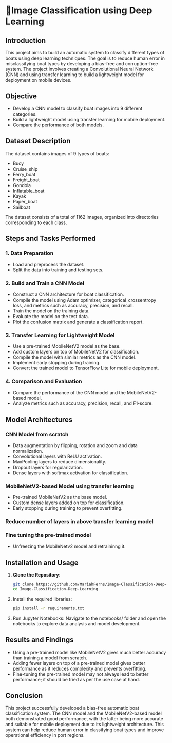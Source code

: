 # 🚤Image Classification using Deep Learning

## Introduction
This project aims to build an automatic system to classify different types of boats using deep learning techniques. The goal is to reduce human error in misclassifying boat types by developing a bias-free and corruption-free system. The project involves creating a Convolutional Neural Network (CNN) and using transfer learning to build a lightweight model for deployment on mobile devices.

## Objective
- Develop a CNN model to classify boat images into 9 different categories.
- Build a lightweight model using transfer learning for mobile deployment.
- Compare the performance of both models.

## Dataset Description
The dataset contains images of 9 types of boats:
- Buoy
- Cruise_ship
- Ferry_boat
- Freight_boat
- Gondola
- Inflatable_boat
- Kayak
- Paper_boat
- Sailboat

The dataset consists of a total of 1162 images, organized into directories corresponding to each class.

## Steps and Tasks Performed
### 1. Data Preparation
- Load and preprocess the dataset.
- Split the data into training and testing sets.

### 2. Build and Train a CNN Model
- Construct a CNN architecture for boat classification.
- Compile the model using Adam optimizer, categorical_crossentropy loss, and metrics such as accuracy, precision, and recall.
- Train the model on the training data.
- Evaluate the model on the test data.
- Plot the confusion matrix and generate a classification report.

### 3. Transfer Learning for Lightweight Model
- Use a pre-trained MobileNetV2 model as the base.
- Add custom layers on top of MobileNetV2 for classification.
- Compile the model with similar metrics as the CNN model.
- Implement early stopping during training.
- Convert the trained model to TensorFlow Lite for mobile deployment.

### 4. Comparison and Evaluation
- Compare the performance of the CNN model and the MobileNetV2-based model.
- Analyze metrics such as accuracy, precision, recall, and F1-score.

## Model Architectures
### CNN Model from scratch
- Data augmentation by flipping, rotation and zoom and data normalization.
- Convolutional layers with ReLU activation.
- MaxPooling layers to reduce dimensionality.
- Dropout layers for regularization.
- Dense layers with softmax activation for classification.

### MobileNetV2-based Model using transfer learning
- Pre-trained MobileNetV2 as the base model.
- Custom dense layers added on top for classification.
- Early stopping during training to prevent overfitting.

### Reduce number of layers in above transfer learning model

### Fine tuning the pre-trained model
- Unfreezing the MobileNetv2 model and retraininng it.

## Installation and Usage
1. **Clone the Repository**:
   ```bash
   git clone https://github.com/MariahFerns/Image-Classification-Deep-Learning.git
   cd Image-Classification-Deep-Learning

2. Install the required libraries:
   ```bash
   pip install -r requirements.txt

3. Run Jupyter Notebooks:
   Navigate to the notebooks/ folder and open the notebooks to explore data analysis and model development.

## Results and Findings
- Using a pre-trained model like MobileNetV2 gives much better accuracy than training a model from scratch.
- Adding fewer layers on top of a pre-trained model gives better performance as it reduces complexity and prevents overfitting.
- Fine-tuning the pre-trained model may not always lead to better performance; it should be tried as per the use case at hand.

## Conclusion
This project successfully developed a bias-free automatic boat classification system. The CNN model and the MobileNetV2-based model both demonstrated good performance, with the latter being more accurate and suitable for mobile deployment due to its lightweight architecture. This system can help reduce human error in classifying boat types and improve operational efficiency in port regions.

